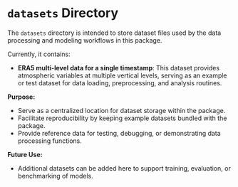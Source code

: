 # `datasets` Directory

The `datasets` directory is intended to store dataset files used by the data processing and modeling workflows in this package.  

Currently, it contains:

- **ERA5 multi-level data for a single timestamp**: This dataset provides atmospheric variables at multiple vertical levels, serving as an example or test dataset for data loading, preprocessing, and analysis routines.

**Purpose:**  
- Serve as a centralized location for dataset storage within the package.
- Facilitate reproducibility by keeping example datasets bundled with the package.
- Provide reference data for testing, debugging, or demonstrating data processing functions.

**Future Use:**  
- Additional datasets can be added here to support training, evaluation, or benchmarking of models.
